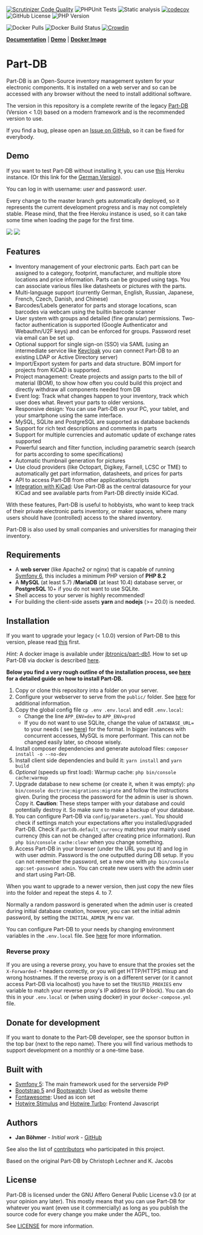 [![Scrutinizer Code Quality](https://scrutinizer-ci.com/g/Part-DB/Part-DB-symfony/badges/quality-score.png?b=master)](https://scrutinizer-ci.com/g/Part-DB/Part-DB-symfony/?branch=master)
![PHPUnit Tests](https://github.com/Part-DB/Part-DB-symfony/workflows/PHPUnit%20Tests/badge.svg)
![Static analysis](https://github.com/Part-DB/Part-DB-symfony/workflows/Static%20analysis/badge.svg)
[![codecov](https://codecov.io/gh/Part-DB/Part-DB-server/branch/master/graph/badge.svg)](https://codecov.io/gh/Part-DB/Part-DB-server)
![GitHub License](https://img.shields.io/github/license/Part-DB/Part-DB-symfony)
![PHP Version](https://img.shields.io/badge/PHP-%3E%3D%208.2-green)

![Docker Pulls](https://img.shields.io/docker/pulls/jbtronics/part-db1)
![Docker Build Status](https://github.com/Part-DB/Part-DB-symfony/workflows/Docker%20Image%20Build/badge.svg)
[![Crowdin](https://badges.crowdin.net/e/8325196085d4bee8c04b75f7c915452a/localized.svg)](https://part-db.crowdin.com/part-db)

**[Documentation](https://docs.part-db.de/)** | **[Demo](https://demo.part-db.de/)** | **[Docker Image](https://hub.docker.com/r/jbtronics/part-db1)**

# Part-DB

Part-DB is an Open-Source inventory management system for your electronic components.
It is installed on a web server and so can be accessed with any browser without the need to install additional software.

The version in this repository is a complete rewrite of the legacy [Part-DB](https://github.com/Part-DB/Part-DB)
(Version < 1.0) based on a modern framework and is the recommended version to use.

If you find a bug, please open an [Issue on GitHub,](https://github.com/Part-DB/Part-DB-server/issues) so it can be fixed
for everybody.

## Demo

If you want to test Part-DB without installing it, you can use [this](https://demo.part-db.de/) Heroku instance.
(Or this link for the [German Version](https://demo.part-db.de/de/)).

You can log in with username: *user* and password: *user*.

Every change to the master branch gets automatically deployed, so it represents the current development progress and is
may not completely stable. Please mind, that the free Heroku instance is used, so it can take some time when loading
the page
for the first time.

<img src="https://github.com/Part-DB/Part-DB-server/raw/master/docs/assets/readme/part_info.png">
<img src="https://github.com/Part-DB/Part-DB-server/raw/master/docs/assets/readme/parts_list.png">

## Features

* Inventory management of your electronic parts. Each part can be assigned to a category, footprint, manufacturer,
  and multiple store locations and price information. Parts can be grouped using tags. You can associate various files
  like datasheets or pictures with the parts.
* Multi-language support (currently German, English, Russian, Japanese, French, Czech, Danish, and Chinese)
* Barcodes/Labels generator for parts and storage locations, scan barcodes via webcam using the builtin barcode scanner
* User system with groups and detailed (fine granular) permissions.
  Two-factor authentication is supported (Google Authenticator and Webauthn/U2F keys) and can be enforced for groups.
  Password reset via email can be set up.
* Optional support for single sign-on (SSO) via SAML (using an intermediate service
  like [Keycloak](https://www.keycloak.org/) you can connect Part-DB to an existing LDAP or Active Directory server)
* Import/Export system for parts and data structure. BOM import for projects from KiCAD is supported.
* Project management: Create projects and assign parts to the bill of material (BOM), to show how often you could build
  this project and directly withdraw all components needed from DB
* Event log: Track what changes happen to your inventory, track which user does what. Revert your parts to older
  versions.
* Responsive design: You can use Part-DB on your PC, your tablet, and your smartphone using the same interface.
* MySQL, SQLite and PostgreSQL are supported as database backends
* Support for rich text descriptions and comments in parts
* Support for multiple currencies and automatic update of exchange rates supported
* Powerful search and filter function, including parametric search (search for parts according to some specifications)
* Automatic thumbnail generation for pictures
* Use cloud providers (like Octopart, Digikey, Farnell, LCSC or TME) to automatically get part information, datasheets, and
  prices for parts
* API to access Part-DB from other applications/scripts
* [Integration with KiCad](https://docs.part-db.de/usage/eda_integration.html): Use Part-DB as the central datasource for your
  KiCad and see available parts from Part-DB directly inside KiCad.

With these features, Part-DB is useful to hobbyists, who want to keep track of their private electronic parts inventory,
or maker spaces, where many users should have (controlled) access to the shared inventory.

Part-DB is also used by small companies and universities for managing their inventory.

## Requirements

* A **web server** (like Apache2 or nginx) that is capable of
  running [Symfony 6](https://symfony.com/doc/current/reference/requirements.html),
  this includes a minimum PHP version of **PHP 8.2**
* A **MySQL** (at least 5.7) /**MariaDB** (at least 10.4) database server, or **PostgreSQL** 10+ if you do not want to use SQLite.
* Shell access to your server is highly recommended!
* For building the client-side assets **yarn** and **nodejs** (>= 20.0) is needed.

## Installation

If you want to upgrade your legacy (< 1.0.0) version of Part-DB to this version, please
read [this](https://docs.part-db.de/upgrade_legacy.html) first.

*Hint:* A docker image is available under [jbtronics/part-db1](https://hub.docker.com/r/jbtronics/part-db1). How to set
up Part-DB via docker is described [here](https://docs.part-db.de/installation/installation_docker.html).

**Below you find a very rough outline of the installation process, see [here](https://docs.part-db.de/installation/)
for a detailed guide on how to install Part-DB.**

1. Copy or clone this repository into a folder on your server.
2. Configure your webserver to serve from the `public/` folder.
   See [here](https://symfony.com/doc/current/setup/web_server_configuration.html)
   for additional information.
3. Copy the global config file `cp .env .env.local` and edit `.env.local`:
    * Change the line `APP_ENV=dev` to `APP_ENV=prod`
    * If you do not want to use SQLite, change the value of `DATABASE_URL=` to your needs (
      see [here](http://docs.doctrine-project.org/projects/doctrine-dbal/en/latest/reference/configuration.html#connecting-using-a-url))
      for the format.
      In bigger instances with concurrent accesses, MySQL is more performant. This can not be changed easily later, so
      choose wisely.
4. Install composer dependencies and generate autoload files: `composer install -o --no-dev`
5. Install client side dependencies and build it: `yarn install` and `yarn build`
6. _Optional_ (speeds up first load): Warmup cache: `php bin/console cache:warmup`
7. Upgrade database to new scheme (or create it, when it was empty): `php bin/console doctrine:migrations:migrate` and
   follow the instructions given. During the process the password for the admin is user is shown. Copy it. **Caution**:
   These steps tamper with your database and could potentially destroy it. So make sure to make a backup of your
   database.
8. You can configure Part-DB via `config/parameters.yaml`. You should check if settings match your expectations after
   you installed/upgraded Part-DB. Check if `partdb.default_currency` matches your mainly used currency (this can not be
   changed after creating price information).
   Run `php bin/console cache:clear` when you change something.
9. Access Part-DB in your browser (under the URL you put it) and log in with user *admin*. Password is the one outputted
   during DB setup.
   If you can not remember the password, set a new one with `php bin/console app:set-password admin`. You can create
   new users with the admin user and start using Part-DB.

When you want to upgrade to a newer version, then just copy the new files into the folder
and repeat the steps 4. to 7.

Normally a random password is generated when the admin user is created during initial database creation,
however, you can set the initial admin password, by setting the `INITIAL_ADMIN_PW` env var.

You can configure Part-DB to your needs by changing environment variables in the `.env.local` file.
See [here](https://docs.part-db.de/configuration.html) for more information.

### Reverse proxy

If you are using a reverse proxy, you have to ensure that the proxies set the `X-Forwarded-*` headers correctly, or you
will get HTTP/HTTPS mixup and wrong hostnames.
If the reverse proxy is on a different server (or it cannot access Part-DB via localhost) you have to set
the `TRUSTED_PROXIES` env variable to match your reverse proxy's IP address (or IP block). You can do this in
your `.env.local` or (when using docker) in your `docker-compose.yml` file.

## Donate for development

If you want to donate to the Part-DB developer, see the sponsor button in the top bar (next to the repo name).
There you will find various methods to support development on a monthly or a one-time base.

## Built with

* [Symfony 5](https://symfony.com/): The main framework used for the serverside PHP
* [Bootstrap 5](https://getbootstrap.com/) and [Bootswatch](https://bootswatch.com/): Used as website theme
* [Fontawesome](https://fontawesome.com/): Used as icon set
* [Hotwire Stimulus](https://stimulus.hotwired.dev/) and [Hotwire Turbo](https://turbo.hotwired.dev/): Frontend
  Javascript

## Authors

* **Jan Böhmer** - *Initial work* - [GitHub](https://github.com/jbtronics/)

See also the list of [contributors](https://github.com/Part-DB/Part-DB-server/graphs/contributors) who participated in
this project.

Based on the original Part-DB by Christoph Lechner and K. Jacobs

## License

Part-DB is licensed under the GNU Affero General Public License v3.0 (or at your opinion any later).
This mostly means that you can use Part-DB for whatever you want (even use it commercially)
as long as you publish the source code for every change you make under the AGPL, too.

See [LICENSE](https://github.com/Part-DB/Part-DB-server/blob/master/LICENSE) for more information.

